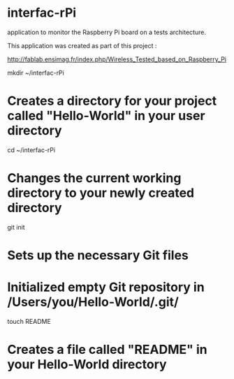 interfac-rPi
============

application to monitor the Raspberry Pi board on a tests architecture.

This application was created as part of this project :

http://fablab.ensimag.fr/index.php/Wireless_Tested_based_on_Raspberry_Pi


mkdir ~/interfac-rPi
# Creates a directory for your project called "Hello-World" in your user directory

cd ~/interfac-rPi
# Changes the current working directory to your newly created directory

git init
# Sets up the necessary Git files
# Initialized empty Git repository in /Users/you/Hello-World/.git/

touch README
# Creates a file called "README" in your Hello-World directory
